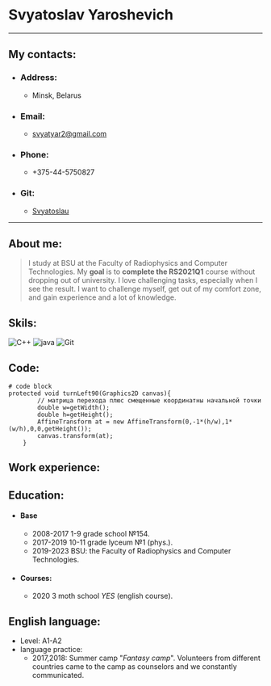 # **Svyatoslav Yaroshevich**

---
##    My contacts:
- ###  **Аddress:** 
   - Minsk, Belarus     
- ### **Email:**   
   - svyatyar2@gmail.com
- ### **Phone:**   
  - +375-44-5750827 
- ### **Git:**
  - [Svyatoslau](https://github.com/Svyatoslau)

---

## About me:
> I study at BSU at the Faculty of Radiophysics and Computer Technologies. My **goal** is to **complete the RS2021Q1** course without dropping out of university.
> I love challenging tasks, especially when I see the result. I want to challenge myself, get out of my comfort zone, and gain experience and a lot of knowledge.

## Skils:
![C++](https://freepngimg.com/thumb/c++/2-2-c++-png-clipart-thumb.png) ![java](https://freepngimg.com/thumb/java/85390-java-language-text-programming-logo-programmer-thumb.png) ![Git](https://git-scm.com/images/logos/logomark-black@2x.png)

## Сode:
```
# code block
protected void turnLeft90(Graphics2D canvas){
        // матрица перехода плюс смещенные координатны начальной точки
        double w=getWidth();
        double h=getHeight();
        AffineTransform at = new AffineTransform(0,-1*(h/w),1*(w/h),0,0,getHeight());
        canvas.transform(at);
    }
```

## Work experience:

## Education:
- #### Base
   - 2008-2017 1-9 grade school №154.
   - 2017-2019 10-11 grade lyceum №1 (phys.).
   - 2019-2023 BSU: the Faculty of Radiophysics and Computer Technologies.
- #### Сourses:
   - 2020 3 moth school *YES* (english course).  

## English language:

- Level: A1-A2
- language practice:
   - 2017,2018: Summer camp "*Fantasy camp*". Volunteers from different countries came to the camp as counselors and we constantly communicated.  

